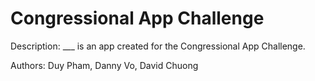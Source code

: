 # Congressional App Challenge

Description: ___ is an app created for the Congressional App Challenge.

Authors: Duy Pham, Danny Vo, David Chuong

